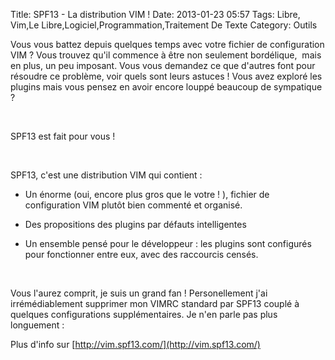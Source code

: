 Title: SPF13 - La distribution VIM !
Date: 2013-01-23 05:57
Tags:  Libre, Vim,Le Libre,Logiciel,Programmation,Traitement De Texte
Category: Outils

Vous vous battez depuis quelques temps avec votre fichier de configuration VIM ?
Vous trouvez qu'il commence à être non seulement bordélique,  mais en plus,
un peu imposant. Vous vous demandez ce que d'autres font pour résoudre ce
problème, voir quels sont leurs astuces ! Vous avez exploré les plugins mais
vous pensez en avoir encore louppé beaucoup de sympatique ?

 

SPF13 est fait pour vous !

 

SPF13, c'est une distribution VIM qui contient :

- Un énorme (oui, encore plus gros que le votre ! ), fichier de configuration
VIM plutôt bien commenté et organisé.

- Des propositions des plugins par défauts intelligentes

- Un ensemble pensé pour le développeur : les plugins sont configurés pour
fonctionner entre eux, avec des raccourcis censés.

 

Vous l'aurez comprit, je suis un grand fan ! Personellement j'ai
irrémédiablement supprimer mon VIMRC standard par SPF13 couplé à quelques
configurations supplémentaires. Je n'en parle pas plus longuement :

Plus d'info sur [http://vim.spf13.com/](http://vim.spf13.com/)


